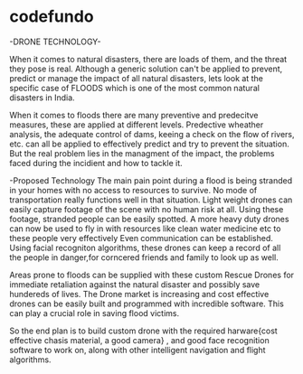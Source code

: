 # codefundo

-DRONE TECHNOLOGY-

When it comes to natural disasters, there are loads of them, and the threat they pose is real.
Although a generic solution can't be applied to prevent, predict or manage the impact of all natural disasters,
lets look at the specific case of FLOODS which is one of the most common natural disasters in India.

When it comes to floods there are many preventive and predecitve measures, these are applied at different levels.
Predective wheather analysis, the adequate control of dams, keeing a check on the flow of rivers, etc. can all be applied to effectively  predict and try to prevent the situation.
But the real problem lies in the managment of the impact, the problems faced during the incidient and how to tackle it.

-Proposed Technology
  The main pain point during a flood is being stranded in your homes with no access to resources to survive. 
  No mode of transportation really functions well in that situation.
  Light weight drones can easily capture footage of the scene with no human risk at all. 
  Using these footage, stranded people can be easily spotted.
  A more heavy duty drones can now be used to fly in with resources like clean water medicine etc to these people very effectively
  Even communication can be established.
  Using facial recogniton algorithms, these drones can keep a record of all the people in danger,for corncered friends and family to look up as well.

Areas prone to floods can be supplied with these custom Rescue Drones for immediate retaliation against the natural disaster and possibly save hundereds of lives. The Drone market is increasing and cost effective drones can be easily built and programmed with incredible software. This can play a crucial role in saving flood victims.

So the end plan is to build  custom drone with the required harware{cost effective chasis material, a good camera} , and good face recognition software to work on,  along with other intelligent navigation and flight algorithms.
